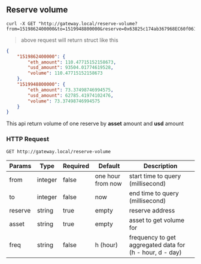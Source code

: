 ## Reserve volume

```shell
curl -X GET "http://gateway.local/reserve-volume?from=1519862400000&to=1519948800000&reserve=0x63825c174ab367968EC60f061753D3bbD36A0D8F&asset=ETH&freq=d
```

> above request will return struct like this

```json
{
    "1519862400000": {
        "eth_amount": 110.47715152158673,
        "usd_amount": 93504.01774619528,
        "volume": 110.47715152158673
    },
    "1519948800000": {
        "eth_amount": 73.37498746994575,
        "usd_amount": 62785.41974102476,
        "volume": 73.37498746994575
    }
}
```

This api return volume of one reserve by **asset** amount and **usd** amount


### HTTP Request

`GET http://gateway.local/reserve-volume`

Params | Type | Required | Default | Description
------ | ---- | -------- | ------- | -----------
from | integer | false | one hour from now | start time to query (millisecond)
to | integer | false | now | end time to query (millisecond) 
reserve | string | true | empty | reserve address
asset | string | true | empty | asset to get volume for
freq | string | false | h (hour) | frequency to get aggregated data for (h - hour, d - day)
